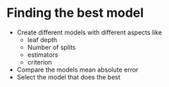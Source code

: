 # Finding the best model
- Create different models with different aspects like
    - leaf depth
    - Number of splits
    - estimators
    - criterion
- Compare the models mean absolute error
- Select the model that does the best